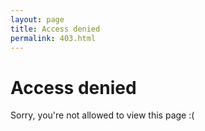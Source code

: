 ```yaml
---
layout: page
title: Access denied
permalink: 403.html
---
```

# Access denied

Sorry, you're not allowed to view this page :(
